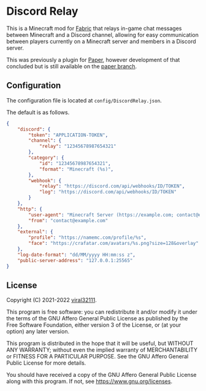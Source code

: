 # Discord Relay

This is a Minecraft mod for [Fabric](https://fabricmc.net/) that relays in-game chat messages between Minecraft and a Discord channel, allowing for easy communication between players currently on a Minecraft server and members in a Discord server.

This was previously a plugin for [Paper](https://papermc.io/), however development of that concluded but is still available on the [paper branch](https://github.com/viral32111/DiscordRelay/tree/paper).

## Configuration

The configuration file is located at `config/DiscordRelay.json`.

The default is as follows.

```json
{
	"discord": {
		"token": "APPLICATION-TOKEN",
		"channel": {
			"relay": "12345678987654321"
		},
		"category": {
			"id": "12345678987654321",
			"format": "Minecraft (%s)",
		},
		"webhook": {
			"relay": "https://discord.com/api/webhooks/ID/TOKEN",
			"log": "https://discord.com/api/webhooks/ID/TOKEN"
		}
	},
	"http": {
		"user-agent": "Minecraft Server (https://example.com; contact@example.com)",
		"from": "contact@example.com"
	},
	"external": {
		"profile": "https://namemc.com/profile/%s",
		"face": "https://crafatar.com/avatars/%s.png?size=128&overlay"
	},
	"log-date-format": "dd/MM/yyyy HH:mm:ss z",
	"public-server-address": "127.0.0.1:25565"
}
```

## License

Copyright (C) 2021-2022 [viral32111](https://viral32111.com).

This program is free software: you can redistribute it and/or modify
it under the terms of the GNU Affero General Public License as
published by the Free Software Foundation, either version 3 of the
License, or (at your option) any later version.

This program is distributed in the hope that it will be useful,
but WITHOUT ANY WARRANTY; without even the implied warranty of
MERCHANTABILITY or FITNESS FOR A PARTICULAR PURPOSE. See the
GNU Affero General Public License for more details.

You should have received a copy of the GNU Affero General Public License
along with this program. If not, see https://www.gnu.org/licenses.
